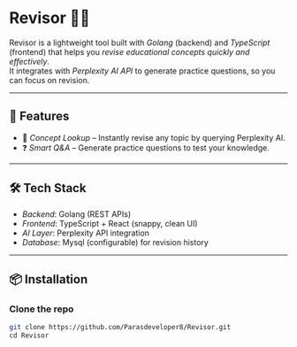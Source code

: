 # Revisor 📘✨  

Revisor is a lightweight tool built with *Golang* (backend) and *TypeScript* (frontend) that helps you *revise educational concepts quickly and effectively*.  
It integrates with *Perplexity AI API* to generate practice questions, so you can focus on revision. 

---

## 🚀 Features  

- 🔎 *Concept Lookup* – Instantly revise any topic by querying Perplexity AI.  
- ❓ *Smart Q&A* – Generate practice questions to test your knowledge. 

---

## 🛠 Tech Stack  

- *Backend*: Golang (REST APIs)  
- *Frontend*: TypeScript + React (snappy, clean UI)  
- *AI Layer*: Perplexity API integration  
- *Database*: Mysql (configurable) for revision history  

---

## 📦 Installation  

### Clone the repo  
```bash
git clone https://github.com/Parasdeveloper8/Revisor.git
cd Revisor
